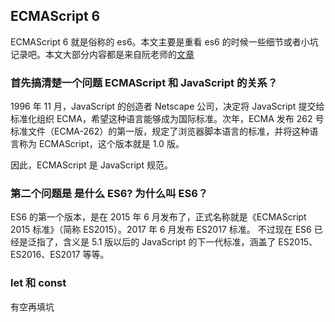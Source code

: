 ## ECMAScript 6

ECMAScript 6 就是俗称的 es6。本文主要是重看 es6 的时候一些细节或者小坑记录吧。本文大部分内容都是来自阮老师的[文章](http://es6.ruanyifeng.com/#README)

### 首先搞清楚一个问题 ECMAScript 和 JavaScript 的关系？

1996 年 11 月，JavaScript 的创造者 Netscape 公司，决定将 JavaScript 提交给标准化组织 ECMA，希望这种语言能够成为国际标准。次年，ECMA 发布 262 号标准文件（ECMA-262）的第一版，规定了浏览器脚本语言的标准，并将这种语言称为 ECMAScript，这个版本就是 1.0 版。

因此，ECMAScript 是 JavaScript 规范。

### 第二个问题是 是什么 ES6? 为什么叫 ES6？

ES6 的第一个版本，是在 2015 年 6 月发布了，正式名称就是《ECMAScript 2015 标准》（简称 ES2015）。2017 年 6 月发布 ES2017 标准。
不过现在 ES6 已经是泛指了，含义是 5.1 版以后的 JavaScript 的下一代标准，涵盖了 ES2015、ES2016、ES2017 等等。

### let 和 const

有空再填坑
